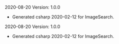 2020-08-20 Version: 1.0.0
- Generated csharp 2020-02-12 for ImageSearch.

2020-08-20 Version: 1.0.0
- Generated csharp 2020-02-12 for ImageSearch.

